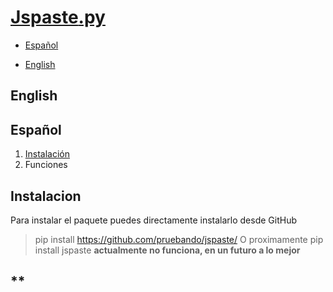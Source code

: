 # [Jspaste](https://jspaste.tnfangel.repl.co)[.py](https://github.com/pruebando/jspaste/blob/master/README.md)

- [Español](#español)

- [English](#english)

## English


## Español

1. [Instalación](#instalacion)
2. Funciones




## **Instalacion**

Para instalar el paquete puedes directamente instalarlo desde GitHub 
> pip install https://github.com/pruebando/jspaste/
O proximamente
> pip install jspaste
**actualmente no funciona, en un futuro a lo mejor**

## **



